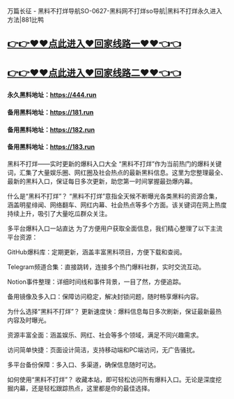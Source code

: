 万篇长征 - 黑料不打烊导航SO-0627-黑料网不打烊so导航|黑料不打烊永久进入方法|881比鸭

## [👉👉♥♥点此进入♥回家线路一♥♥👈👈](https://unpkg.com/182run/index.html)
## [👉👉♥♥点此进入♥回家线路二♥♥👈👈](https://unpkg.com/182-1run/index.html)

#### 永久黑料地址：https://444.run
#### 备用黑料地址：https://181.run
#### 备用黑料地址：https://182.run
#### 备用黑料地址：https://183.run

黑料不打烊——实时更新的爆料入口大全
“黑料不打烊”作为当前热门的爆料关键词，汇集了大量娱乐圈、网红圈及社会热点的最新黑料信息。这里为您整理最全、最新的黑料入口，保证每日多次更新，助您第一时间掌握最劲爆内幕。

什么是“黑料不打烊”？
“黑料不打烊”意指全天候不断曝光各类黑料的资源合集，涵盖明星绯闻、网络翻车、网红内幕、社会热点等多个方面。该关键词在网上热度持续上升，吸引了大量吃瓜群众关注。

多平台爆料入口一站直达
为了方便用户获取全面信息，我们精心整理了以下主流平台资源：

GitHub爆料库：定期更新，涵盖丰富黑料项目，方便下载和查阅。

Telegram频道合集：直接跳转，连接多个热门爆料社群，实时交流互动。

Notion事件整理：详细时间线和事件背景，一目了然，方便追踪。

备用镜像及多入口：保障访问稳定，解决封锁问题，随时畅享爆料内容。

为什么选择“黑料不打烊”？
更新速度快：爆料信息每日多次刷新，保证最新最热内容及时曝光。

资源丰富全面：涵盖娱乐、网红、社会等多个领域，满足不同兴趣需求。

访问简单快捷：页面设计简洁，支持移动端和PC端访问，无广告骚扰。

多平台备份保障：多入口、多渠道，确保信息随时可达。

如何使用“黑料不打烊”？
收藏本站，即可轻松访问所有爆料入口。无论是深度挖掘内幕，还是轻松跟踪热点，这里都是你的最佳选择。
